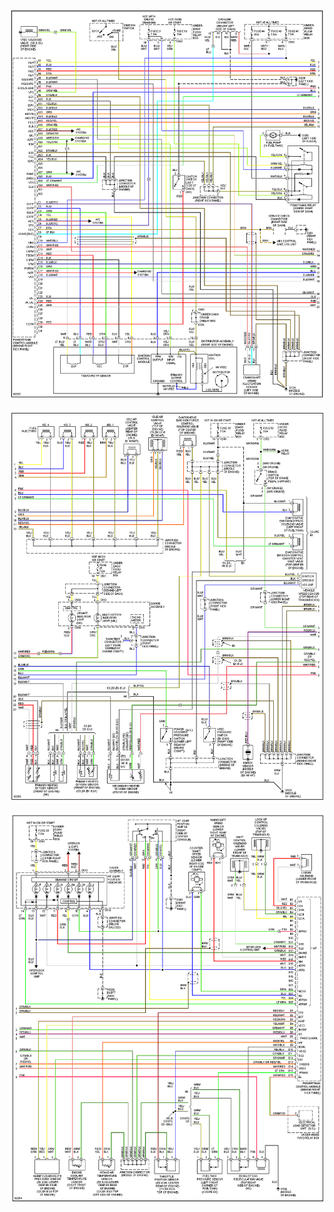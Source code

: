 ![x](OEM-Docs/Honda/1996-civic-ex-1.png)

![x](OEM-Docs/Honda/1996-civic-ex-2.png)

![x](OEM-Docs/Honda/1996-civic-ex-3.png)

